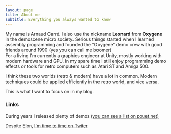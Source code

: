 ```yaml
---
layout: page
title: About me
subtitle: Everything you always wanted to know
---
```


My name is Arnaud Carré. I also use the nickname **Leonard** from **Oxygene** in the demoscene micro society. Serious things started when I learned assembly programming and founded the "Oxygene" demo crew with good friends around 1990 (yes you can call me boomer)  
For a living I'm currently a graphics engineer at Unity, mostly working with modern hardware and GPU. In my spare time I still enjoy programming demo effects or tools for retro computers such as Atari ST and Amiga 500.  

I think these two worlds (retro & modern) have a lot in common. Modern techniques could be applied efficiently in the retro world, and vice versa.

This is what I want to focus on in my blog.

### Links

During years I released plenty of demos <a href="https://www.pouet.net/user.php?who=845&show=credits" target="_blank">(you can see a list on pouet.net)</a>

Despite Elon, <a href="https://twitter.com/leonard_coder" target="_blank">I'm time to time on Twiter</a>